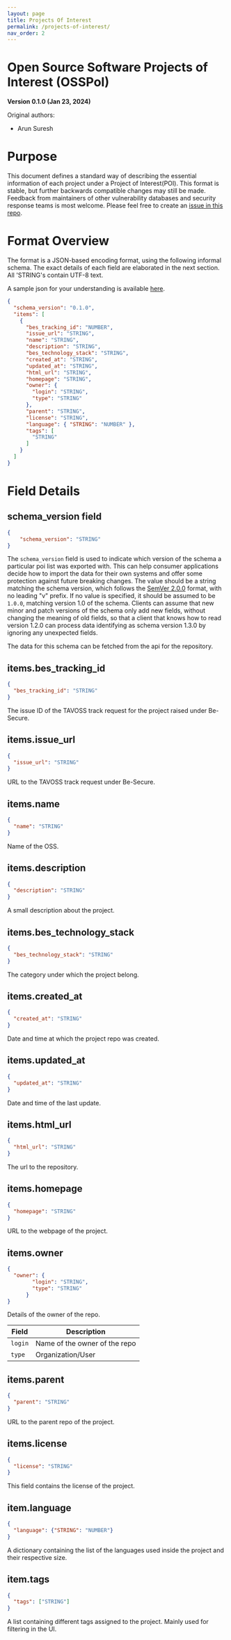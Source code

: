 ```yaml
---
layout: page
title: Projects Of Interest
permalink: /projects-of-interest/
nav_order: 2
---
```



# Open Source Software Projects of Interest (OSSPoI)

**Version 0.1.0 (Jan 23, 2024)**

Original authors:
- Arun Suresh 

# Purpose

This document defines a standard way of describing the essential information of each project under a Project of Interest(POI).
This format is stable, but further backwards compatible changes may still be made.
Feedback from maintainers of other vulnerability databases and security response teams
is most welcome. Please feel free to create an
[issue in this repo](https://github.com/Be-Secure/bes-schema/issues/new).

# Format Overview

The format is a JSON-based encoding format, using the following informal schema.
The exact details of each field are elaborated in the next section. All 'STRING's
contain UTF-8 text.

<!-- A JSON Schema for validation is also available
[here](https://github.com/Be-Secure/bes-schema/blob/main/validation/assessment-report-schema-validator.json). -->

A sample json for your understanding is available
[here](../example/projects-of-interest-schema-sample.json).

```json
{
  "schema_version": "0.1.0",
  "items": [
    {
      "bes_tracking_id": "NUMBER",
      "issue_url": "STRING",
      "name": "STRING",
      "description": "STRING",
      "bes_technology_stack": "STRING",
      "created_at": "STRING",
      "updated_at": "STRING",
      "html_url": "STRING",
      "homepage": "STRING",
      "owner": {
        "login": "STRING",
        "type": "STRING"
      },
      "parent": "STRING",
      "license": "STRING",
      "language": { "STRING": "NUMBER" },
      "tags": [
        "STRING"
      ]
    }
  ]
}

```

# Field Details

## schema_version field

```json
{
	"schema_version": "STRING"
}
```

The `schema_version` field is used to indicate which version of the schema
a particular poi list was exported with. This can help consumer applications
decide how to import the data for their own systems and offer some protection
against future breaking changes. The value should be a string matching the 
schema version, which follows the [SemVer 2.0.0](https://semver.org) format, with
no leading "v" prefix. If no value is specified, it should be assumed to be `1.0.0`,
matching version 1.0 of the schema. Clients can assume that new minor and patch
versions of the schema only add new fields, without changing the meaning of old
fields, so that a client that knows how to read version 1.2.0 can process data
identifying as schema version 1.3.0 by ignoring any unexpected fields. 

The data for this schema can be fetched from the api for the repository.

## items.bes_tracking_id

```json
{
  "bes_tracking_id": "STRING"
}
```

The issue ID of the TAVOSS track request for the project raised under Be-Secure.

## items.issue_url

```json
{
  "issue_url": "STRING"
}
```

URL to the TAVOSS track request under Be-Secure.

## items.name

```json
{
  "name": "STRING"
}
```

Name of the OSS.

## items.description

```json
{
  "description": "STRING"
}
```

A small description about the project.

## items.bes_technology_stack

```json
{
  "bes_technology_stack": "STRING"
}
```
The category under which the project belong.

## items.created_at

```json
{
  "created_at": "STRING"
}
```
Date and time at which the project repo was created.

## items.updated_at

```json
{
  "updated_at": "STRING"
}
```

Date and time of the last update.

## items.html_url

```json
{
  "html_url": "STRING"
}
```

The url to the repository.

## items.homepage

```json
{
  "homepage": "STRING"
}
```
URL to the webpage of the project.

## items.owner

```json
{
  "owner": {
        "login": "STRING",
        "type": "STRING"
      }
}
```

Details of the owner of the repo.

<table>
  <thead>
    <tr>
      <th>Field</th>
      <th>Description</th>
    </tr>
  </thead>
  <tbody>
    <tr>
      <td><code>login</code></td>
      <td>
       Name of the owner of the repo
      </td>
    </tr>
    <tr>
      <td><code>type</code></td>
      <td>
        Organization/User
      </td>
    </tr>
  </tbody>
</table>

## items.parent

```json
{
  "parent": "STRING"
}
```

URL to the parent repo of the project.

## items.license

```json
{
  "license": "STRING"
}
```

This field contains the license of the project.

## item.language

```json
{
  "language": {"STRING": "NUMBER"}
}
```

A dictionary containing the list of the languages used inside the project and their respective size.

## item.tags

```json
{
  "tags": ["STRING"]
}
```

A list containing different tags assigned to the project. Mainly used for filtering in the UI.
